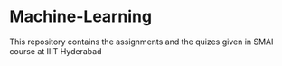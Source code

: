 # Machine-Learning

This repository contains the assignments and the quizes given in SMAI course at IIIT Hyderabad
